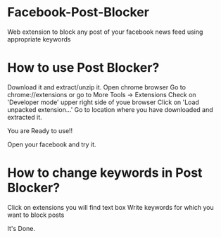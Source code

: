 # Facebook-Post-Blocker
Web extension to block any post of your facebook news feed using appropriate keywords

# How to use Post Blocker?

Download it and extract/unzip it.
Open chrome browser 
Go to chrome://extensions or go to More Tools -> Extensions 
Check on 'Developer mode' upper right side of youe browser
Click on 'Load unpacked extension...'
Go to location where you have downloaded and extracted it.

You are Ready to use!!

Open your facebook and try it.

# How to change keywords in Post Blocker?

Click on extensions you will find text box
Write keywords for which you want to block posts

It's Done.
